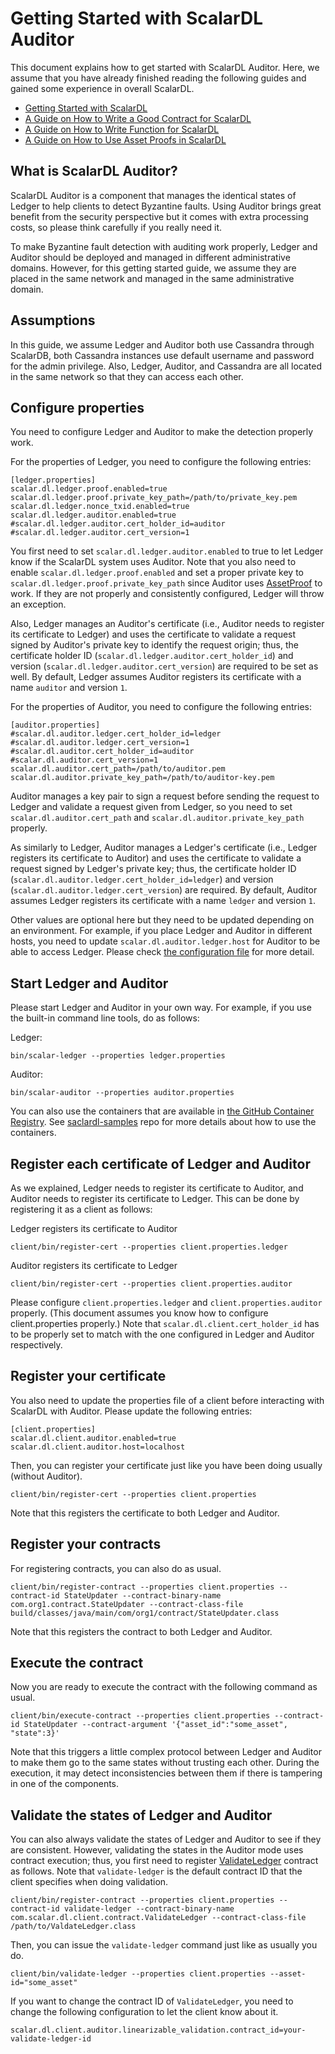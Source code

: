 # Getting Started with ScalarDL Auditor

This document explains how to get started with ScalarDL Auditor.
Here, we assume that you have already finished reading the following guides and gained some experience in overall ScalarDL.

* [Getting Started with ScalarDL](getting-started.md)
* [A Guide on How to Write a Good Contract for ScalarDL](how-to-write-contract.md)
* [A Guide on How to Write Function for ScalarDL](how-to-write-function.md)
* [A Guide on How to Use Asset Proofs in ScalarDL](how-to-use-proof.md)

## What is ScalarDL Auditor?

ScalarDL Auditor is a component that manages the identical states of Ledger to help clients to detect Byzantine faults.
Using Auditor brings great benefit from the security perspective but it comes with extra processing costs,
so please think carefully if you really need it.

To make Byzantine fault detection with auditing work properly,
Ledger and Auditor should be deployed and managed in different administrative domains.
However, for this getting started guide, we assume they are placed in the same network and managed in the same administrative domain.


## Assumptions

In this guide, we assume Ledger and Auditor both use Cassandra through ScalarDB,
both Cassandra instances use default username and password for the admin privilege.
Also, Ledger, Auditor, and Cassandra are all located in the same network so that they can access each other.

## Configure properties

You need to configure Ledger and Auditor to make the detection properly work.

For the properties of Ledger, you need to configure the following entries:
```
[ledger.properties]
scalar.dl.ledger.proof.enabled=true
scalar.dl.ledger.proof.private_key_path=/path/to/private_key.pem
scalar.dl.ledger.nonce_txid.enabled=true
scalar.dl.ledger.auditor.enabled=true
#scalar.dl.ledger.auditor.cert_holder_id=auditor
#scalar.dl.ledger.auditor.cert_version=1
```

You first need to set `scalar.dl.ledger.auditor.enabled` to true to let Ledger know if the ScalarDL system uses Auditor.
Note that you also need to enable `scalar.dl.ledger.proof.enabled` and set a proper private key to `scalar.dl.ledger.proof.private_key_path` since Auditor uses [AssetProof](how-to-use-proof.md) to work.
If they are not properly and consistently configured, Ledger will throw an exception.

Also, Ledger manages an Auditor's certificate (i.e., Auditor needs to register its certificate to Ledger) and uses the certificate to validate a request signed by Auditor's private key to identify the request origin; thus, the certificate holder ID (`scalar.dl.ledger.auditor.cert_holder_id`) and version (`scalar.dl.ledger.auditor.cert_version`) are required to be set as well. 
By default, Ledger assumes Auditor registers its certificate with a name `auditor` and version `1`.

For the properties of Auditor, you need to configure the following entries:
```
[auditor.properties]
#scalar.dl.auditor.ledger.cert_holder_id=ledger
#scalar.dl.auditor.ledger.cert_version=1
#scalar.dl.auditor.cert_holder_id=auditor
#scalar.dl.auditor.cert_version=1
scalar.dl.auditor.cert_path=/path/to/auditor.pem
scalar.dl.auditor.private_key_path=/path/to/auditor-key.pem
```

Auditor manages a key pair to sign a request before sending the request to Ledger and validate a request given from Ledger,
so you need to set `scalar.dl.auditor.cert_path` and `scalar.dl.auditor.private_key_path` properly.

As similarly to Ledger, Auditor manages a Ledger's certificate (i.e., Ledger registers its certificate to Auditor) and uses the certificate to validate a request signed by Ledger's private key; thus, the certificate holder ID (`scalar.dl.auditor.ledger.cert_holder_id=ledger`) and version (`scalar.dl.auditor.ledger.cert_version`) are required.
By default, Auditor assumes Ledger registers its certificate with a name `ledger` and version `1`.

Other values are optional here but they need to be updated depending on an environment.
For example, if you place Ledger and Auditor in different hosts, you need to update `scalar.dl.auditor.ledger.host` for Auditor to be able to access Ledger.
Please check [the configuration file](https://github.com/scalar-labs/scalar/blob/master/auditor/conf/auditor.properties.tmpl) for more detail.


## Start Ledger and Auditor

Please start Ledger and Auditor in your own way.
For example, if you use the built-in command line tools, do as follows:

Ledger:
```shell
bin/scalar-ledger --properties ledger.properties
```

Auditor:
```shell
bin/scalar-auditor --properties auditor.properties
```

You can also use the containers that are available in [the GitHub Container Registry](https://github.com/orgs/scalar-labs/packages).
See [saclardl-samples](https://github.com/scalar-labs/scalardl-samples) repo for more details about how to use the containers.

## Register each certificate of Ledger and Auditor

As we explained, Ledger needs to register its certificate to Auditor, and Auditor needs to register its certificate to Ledger. This can be done by registering it as a client as follows:

Ledger registers its certificate to Auditor
```shell
client/bin/register-cert --properties client.properties.ledger
```

Auditor registers its certificate to Ledger
```shell
client/bin/register-cert --properties client.properties.auditor
```

Please configure `client.properties.ledger` and `client.properties.auditor` properly.
(This document assumes you know how to configure client.properties properly.)
Note that `scalar.dl.client.cert_holder_id` has to be properly set to match with the one configured in Ledger and Auditor respectively.

## Register your certificate

You also need to update the properties file of a client before interacting with ScalarDL with Auditor.
Please update the following entries:
```
[client.properties]
scalar.dl.client.auditor.enabled=true
scalar.dl.client.auditor.host=localhost
```

Then, you can register your certificate just like you have been doing usually (without Auditor).

```shell
client/bin/register-cert --properties client.properties
```

Note that this registers the certificate to both Ledger and Auditor.

## Register your contracts

For registering contracts, you can also do as usual.

```shell
client/bin/register-contract --properties client.properties --contract-id StateUpdater --contract-binary-name com.org1.contract.StateUpdater --contract-class-file build/classes/java/main/com/org1/contract/StateUpdater.class
```

Note that this registers the contract to both Ledger and Auditor.

## Execute the contract

Now you are ready to execute the contract with the following command as usual.

```shell
client/bin/execute-contract --properties client.properties --contract-id StateUpdater --contract-argument '{"asset_id":"some_asset", "state":3}'
```

Note that this triggers a little complex protocol between Ledger and Auditor to make them go to the same states without trusting each other.
During the execution, it may detect inconsistencies between them if there is tampering in one of the components.

## Validate the states of Ledger and Auditor

You can also always validate the states of Ledger and Auditor to see if they are consistent.
However, validating the states in the Auditor mode uses contract execution; thus, you first need to register [ValidateLedger](https://github.com/scalar-labs/scalardl-java-client-sdk/blob/master/src/main/java/com/scalar/dl/client/contract/ValidateLedger.java) contract as follows. Note that `validate-ledger` is the default contract ID that the client specifies when doing validation.

```shell
client/bin/register-contract --properties client.properties --contract-id validate-ledger --contract-binary-name com.scalar.dl.client.contract.ValidateLedger --contract-class-file /path/to/ValdateLedger.class
```

Then, you can issue the `validate-ledger` command just like as usually you do.

```shell
client/bin/validate-ledger --properties client.properties --asset-id="some_asset"
```

If you want to change the contract ID of `ValidateLedger`, you need to change the following configuration to let the client know about it.
```
scalar.dl.client.auditor.linearizable_validation.contract_id=your-validate-ledger-id
```